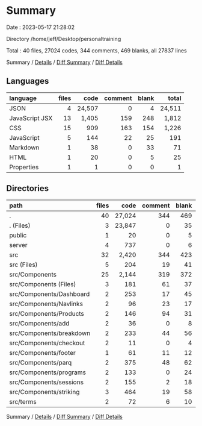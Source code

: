 # Summary

Date : 2023-05-17 21:28:02

Directory /home/jeff/Desktop/personaltraining

Total : 40 files,  27024 codes, 344 comments, 469 blanks, all 27837 lines

Summary / [Details](details.md) / [Diff Summary](diff.md) / [Diff Details](diff-details.md)

## Languages
| language | files | code | comment | blank | total |
| :--- | ---: | ---: | ---: | ---: | ---: |
| JSON | 4 | 24,507 | 0 | 4 | 24,511 |
| JavaScript JSX | 13 | 1,405 | 159 | 248 | 1,812 |
| CSS | 15 | 909 | 163 | 154 | 1,226 |
| JavaScript | 5 | 144 | 22 | 25 | 191 |
| Markdown | 1 | 38 | 0 | 33 | 71 |
| HTML | 1 | 20 | 0 | 5 | 25 |
| Properties | 1 | 1 | 0 | 0 | 1 |

## Directories
| path | files | code | comment | blank | total |
| :--- | ---: | ---: | ---: | ---: | ---: |
| . | 40 | 27,024 | 344 | 469 | 27,837 |
| . (Files) | 3 | 23,847 | 0 | 35 | 23,882 |
| public | 1 | 20 | 0 | 5 | 25 |
| server | 4 | 737 | 0 | 6 | 743 |
| src | 32 | 2,420 | 344 | 423 | 3,187 |
| src (Files) | 5 | 204 | 19 | 41 | 264 |
| src/Components | 25 | 2,144 | 319 | 372 | 2,835 |
| src/Components (Files) | 3 | 181 | 61 | 37 | 279 |
| src/Components/Dashboard | 2 | 253 | 17 | 45 | 315 |
| src/Components/Navlinks | 2 | 96 | 23 | 17 | 136 |
| src/Components/Products | 2 | 146 | 94 | 31 | 271 |
| src/Components/add | 2 | 36 | 0 | 8 | 44 |
| src/Components/breakdown | 2 | 233 | 44 | 56 | 333 |
| src/Components/checkout | 2 | 11 | 0 | 4 | 15 |
| src/Components/footer | 1 | 61 | 11 | 12 | 84 |
| src/Components/parq | 2 | 375 | 48 | 62 | 485 |
| src/Components/programs | 2 | 133 | 0 | 24 | 157 |
| src/Components/sessions | 2 | 155 | 2 | 18 | 175 |
| src/Components/striking | 3 | 464 | 19 | 58 | 541 |
| src/terms | 2 | 72 | 6 | 10 | 88 |

Summary / [Details](details.md) / [Diff Summary](diff.md) / [Diff Details](diff-details.md)